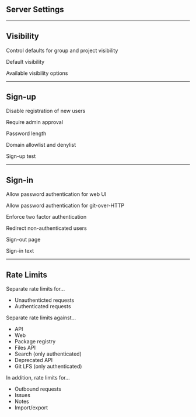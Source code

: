 <!-- .slide: id="gitlab_server_settings" class="vertical-center" -->

<i class="fa-duotone fa-sliders fa-8x fa-duotone-colors" style="float: right; color: grey;"></i>

## Server Settings

---

## Visibility

<i class="fa-duotone fa-glasses fa-4x fa-duotone-colors-inverted" style="float: right;"></i>

Control defaults for group and project visibility

Default visibility

Available visibility options

---

## Sign-up

<i class="fa-duotone fa-signature fa-4x fa-duotone-colors" style="float: right;"></i>

Disable registration of new users

Require admin approval

Password length

Domain allowlist and denylist

Sign-up test

---

## Sign-in

<i class="fa-duotone fa-door-open fa-4x fa-duotone-colors-inverted" style="float: right;"></i>

Allow password authentication for web UI

Allow password authentication for git-over-HTTP

Enforce two factor authentication

Redirect non-authenticated users

Sign-out page

Sign-in text

---

## Rate Limits

<i class="fa-duotone fa-gauge-high fa-4x fa-duotone-colors" style="float: right;"></i>

Separate rate limits for...

- Unauthenticted requests
- Authenticated requests

Separate rate limits against...

- API
- Web
- Package registry
- Files API
- Search (only authenticated)
- Deprecated API
- Git LFS (only authenticated)

In addition, rate limits for...

- Outbound requests
- Issues
- Notes
- Import/export
